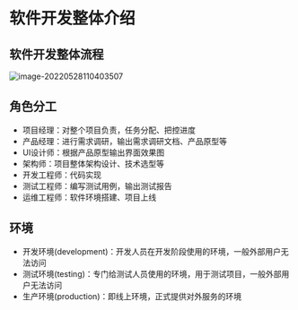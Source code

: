 # 软件开发整体介绍

## 软件开发整体流程

![image-20220528110403507](https://picboard.oss-cn-chengdu.aliyuncs.com/imgs/image-20220528110403507.png)

## 角色分工

- 项目经理：对整个项目负责，任务分配、把控进度
- 产品经理：进行需求调研，输出需求调研文档、产品原型等
- UI设计师：根据产品原型输出界面效果图
- 架构师：项目整体架构设计、技术选型等
- 开发工程师：代码实现
- 测试工程师：编写测试用例，输出测试报告
- 运维工程师：软件环境搭建、项目上线

## 环境

-  开发环境(development)：开发人员在开发阶段使用的环境，一般外部用户无法访问
- 测试环境(testing)：专门给测试人员使用的环境，用于测试项目，一般外部用户无法访问
- 生产环境(production)：即线上环境，正式提供对外服务的环境

